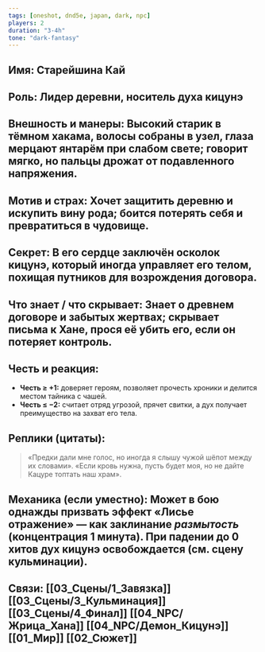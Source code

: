 ```yaml
---
tags: [oneshot, dnd5e, japan, dark, npc]
players: 2
duration: "3-4h"
tone: "dark-fantasy"
---
```


## Имя: Старейшина Кай
## Роль: Лидер деревни, носитель духа кицунэ
## Внешность и манеры: Высокий старик в тёмном хакама, волосы собраны в узел, глаза мерцают янтарём при слабом свете; говорит мягко, но пальцы дрожат от подавленного напряжения.
## Мотив и страх: Хочет защитить деревню и искупить вину рода; боится потерять себя и превратиться в чудовище.
## Секрет: В его сердце заключён осколок кицунэ, который иногда управляет его телом, похищая путников для возрождения договора.
## Что знает / что скрывает: Знает о древнем договоре и забытых жертвах; скрывает письма к Хане, прося её убить его, если он потеряет контроль.
## Честь и реакция:
- **Честь ≥ +1:** доверяет героям, позволяет прочесть хроники и делится местом тайника с чашей.
- **Честь ≤ −2:** считает отряд угрозой, прячет свитки, а дух получает преимущество на захват его тела.
## Реплики (цитаты):
> «Предки дали мне голос, но иногда я слышу чужой шёпот между их словами».
> «Если кровь нужна, пусть будет моя, но не дайте Кацуре топтать наш храм».
## Механика (если уместно): Может в бою однажды призвать эффект «Лисье отражение» — как заклинание *размытость* (концентрация 1 минута). При падении до 0 хитов дух кицунэ освобождается (см. сцену кульминации).
## Связи: [[03_Сцены/1_Завязка]] [[03_Сцены/3_Кульминация]] [[03_Сцены/4_Финал]] [[04_NPC/Жрица_Хана]] [[04_NPC/Демон_Кицунэ]] [[01_Мир]] [[02_Сюжет]]
